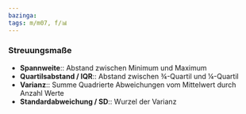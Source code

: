 ```yaml
---
bazinga: 
tags: m/m07, f/📊
---
```

### Streuungsmaße
- **Spannweite**:: Abstand zwischen Minimum und Maximum
- **Quartilsabstand / IQR**:: Abstand zwischen ¾-Quartil und ¼-Quartil
- **Varianz**:: Summe Quadrierte Abweichungen vom Mittelwert durch Anzahl Werte
- **Standardabweichung / SD**:: Wurzel der Varianz